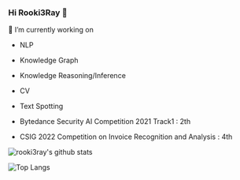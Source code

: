 ### Hi Rooki3Ray 👋

🔭 I’m currently working on 
- NLP
- Knowledge Graph
- Knowledge Reasoning/Inference
- CV
- Text Spotting

- Bytedance Security AI Competition 2021 Track1 : 2th
- CSIG 2022 Competition on Invoice Recognition and Analysis : 4th

![rooki3ray's github stats](https://github-readme-stats.vercel.app/api?username=rooki3ray&theme=buefy&hide_border=true&show_icons=true&include_all_commits=true&count_private=true)


![Top Langs](https://github-readme-stats.vercel.app/api/top-langs/?username=rooki3ray&hide=html&layout=compact&theme=buefy&hide_border=true)



<!--
**rooki3ray/rooki3ray** is a ✨ _special_ ✨ repository because its `README.md` (this file) appears on your GitHub profile.

Here are some ideas to get you started:

- 🔭 I’m currently working on ...
- 🌱 I’m currently learning ...
- 👯 I’m looking to collaborate on ...
- 🤔 I’m looking for help with ...
- 💬 Ask me about ...
- 📫 How to reach me: ...
- 😄 Pronouns: ...
- ⚡ Fun fact: ...
-->
